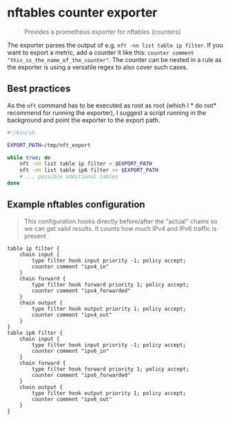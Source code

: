 # nftables counter exporter
> Provides a prometheus exporter for nftables (counters)

The exporter parses the output of e.g. `nft -nn list table ip filter`.
If you want to export a metric, add a counter it like this: `counter comment "this_is_the_name_of_the_counter"`.
The counter can be nested in a rule as the exporter is using a versatile regex to also cover such cases.


## Best practices
As the `nft` command has to be executed as root as root (which I * do not* recommend for running the exporter), I suggest a script running in the background and point the exporter to the export path.
```sh
#!/bin/sh

EXPORT_PATH=/tmp/nft_export

while true; do
    nft -nn list table ip filter > $EXPORT_PATH
    nft -nn list table ip6 filter >> $EXPORT_PATH
    # ... possible additional tables
done
```

## Example nftables configuration
> This configuration hooks directly before/after the "actual" chains so we can get valid results. It counts how much IPv4 and IPv6 traffic is present

```
table ip filter {
    chain input {
        type filter hook input priority -1; policy accept;
        counter comment "ipv4_in"
    }
    chain forward {
        type filter hook forward priority 1; policy accept;
        counter comment "ipv4_forwarded"
    }
    chain output {
        type filter hook output priority 1; policy accept;
        counter comment "ipv4_out"
    }
}
table ip6 filter {
    chain input {
        type filter hook input priority -1; policy accept;
        counter comment "ipv6_in"
    }
    chain forward {
        type filter hook forward priority 1; policy accept;
        counter comment "ipv6_forwarded"
    }
    chain output {
        type filter hook output priority 1; policy accept;
        counter comment "ipv6_out"
    }
}
```